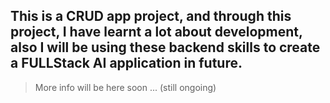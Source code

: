 ## This is a CRUD app project, and through this project, I have learnt a lot about development, also I will be using these backend skills to create a FULLStack AI application in future.

> More info will be here soon ...  (still ongoing)
